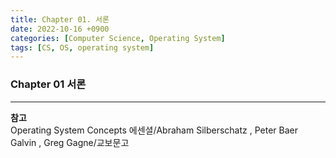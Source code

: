 ```yaml
---
title: Chapter 01. 서론
date: 2022-10-16 +0900
categories: [Computer Science, Operating System]
tags: [CS, OS, operating system]
---
```

### Chapter 01 서론


---
**참고**  
Operating System Concepts 에센셜/Abraham Silberschatz , Peter Baer Galvin , Greg Gagne/교보문고
